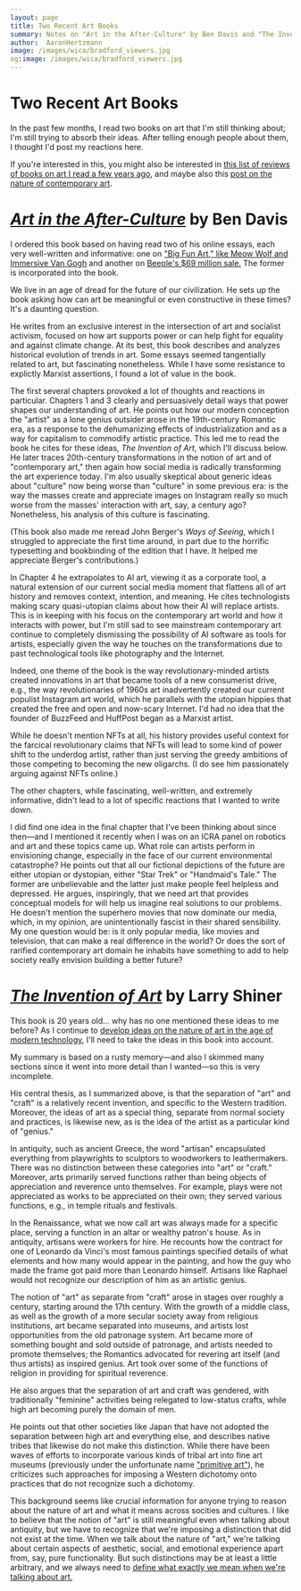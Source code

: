 ```yaml
---
layout: page
title: Two Recent Art Books
summary: Notes on "Art in the After-Culture" by Ben Davis and "The Invention of Art" by Larry Shiner
author:  AaronHertzmann
image: /images/wica/bradford_viewers.jpg
og:image: /images/wica/bradford_viewers.jpg
---
```



# Two Recent Art Books

In the past few months, I read two books on art that I'm still thinking about; I'm still trying to absorb their ideas. After telling enough people about them, I thought I'd post my reactions here.

If you're interested in this, you might also be interested in [this list of reviews of books on art I read a few years ago](/2020/05/04/art-book-reviews.html), and maybe also this [post on the nature of contemporary art](/2020/06/08/wica.html).


# [_Art in the After-Culture_](https://www.haymarketbooks.org/books/1662-art-in-the-after-culture) by Ben Davis

I ordered this book based on having read two of his online essays, each very well-written and informative: one on ["Big Fun Art," like Meow Wolf and Immersive Van Gogh](https://news.artnet.com/opinion/state-of-the-culture-part-i-1184315) and another on [Beeple's $69 million sale.](https://news.artnet.com/opinion/beeple-everydays-review-1951656) The former is incorporated into the book.

We live in an age of dread for the future of our civilization. He sets up the book asking how can art be meaningful or even constructive in these times? It's a daunting question.

He writes from an exclusive interest in the intersection of art and socialist activism, focused on how art supports power or can help fight for equality and against climate change. At its best, this book describes and analyzes historical evolution of trends in art. Some essays seemed tangentially related to art, but fascinating nonetheless. While I have some resistance to explictly Marxist assertions, I found a lot of value in the book. 

The first several chapters provoked a lot of thoughts and reactions in particular. 
Chapters 1 and 3 clearly and persuasively detail ways that power shapes our understanding of art. He points out how our modern conception the "artist" as a lone genius outsider arose in the 19th-century Romantic era, as a response to the dehumanizing effects of industrialization and as a way for capitalism to commodify artistic practice. This led me to read the book he cites for these ideas, _The Invention of Art_, which I'll discuss below. He later traces 20th-century transformations in the notion of art and of "contemporary art," then again how social media is radically transforming the art experience today. I'm also usually skeptical about generic ideas about "culture" now being worse than "culture" in some previous era: is the way the masses create and appreciate images on Instagram really so much worse from the masses' interaction with art, say, a century ago? Nonetheless, his analysis of this culture is fascinating.

(This book also made me reread John Berger's _Ways of Seeing_, which I struggled to appreciate the first time around, in part due to the horrific typesetting and bookbinding of the edition that I have. It helped me appreciate Berger's contributions.)

In Chapter 4 he extrapolates to AI art, viewing it as a corporate tool, a natural extension of our current social media moment that flattens all of art history and removes context, intention, and meaning. He cites technologists making scary quasi-utopian claims about how their AI will replace artists. This is in keeping with his focus on the contemporary art world and how it interacts with power, but I'm still sad to see mainstream contemporary art continue to completely dismissing the possibility of AI software as tools for artists, especially given the way he touches on the transformations due to past technological tools like photography and the Internet.

Indeed, one theme of the book is the way revolutionary-minded artists created innovations in art that became tools of a new consumerist drive, e.g., the way revolutionaries of 1960s art inadvertently created our current populist Instagram art world, which he parallels with the utopian hippies that created the free and open and now-scary Internet. I'd had no idea that the founder of BuzzFeed and HuffPost began as a Marxist artist.

While he doesn't mention NFTs at all, his history provides useful context for the farcical revolutionary claims that NFTs will lead to some kind of power shift to the underdog artist, rather than just serving the greedy ambitions of those competing to becoming the new oligarchs.  (I do see him passionately arguing against NFTs online.)

The other chapters, while fascinating, well-written, and extremely informative, didn't lead to a lot of specific reactions that I wanted to write down. 

I did find one idea in the final chapter that I've been thinking about since then—and I mentioned it recently when I was on an ICRA panel on robotics and art and these topics came up. What role can artists perform in envisioning change, especially in the face of our current environmental catastrophe? He points out that all our fictional depictions of the future are either utopian or dystopian, either "Star Trek" or "Handmaid's Tale." The former are unbelievable and the latter just make people feel helpless and depressed. He argues, inspiringly, that we need art that provides conceptual models for will help us imagine real solutions to our problems.  He doesn't mention the superhero movies that now dominate our media, which, in my opinion, are unintentionally fascist in their shared sensibility.  My one question would be: is it only popular media, like movies and television, that can make a real difference in the world? Or does the sort of rarified contemporary art domain he inhabits have something to add to help society really envision building a better future?




# [_The Invention of Art_](https://en.wikipedia.org/wiki/The_Invention_of_Art) by Larry Shiner

This book is 20 years old... why has no one mentioned these ideas to me before?
As I continue to [develop ideas on the nature of art in the age of modern technology](/2021/03/22/art-is-social.html), I'll need to take the ideas in this book into account.  

My summary is based on a rusty memory—and also I skimmed many sections since it went into more detail than I wanted—so this is very incomplete.

His central thesis, as I summarized above, is that the separation of "art" and "craft" is a relatively recent invention, and specific to the Western tradition.  Moreover, the ideas of art as a special thing, separate from normal society and practices, is likewise new, as is the idea of the artist as a particular kind of "genius."

In antiquity, such as ancient Greece, the word "artisan" encapsulated everything from playwrights to sculptors to woodworkers to leathermakers. There was no distinction between these categories into "art" or "craft." Moreover, arts primarily served functions rather than being objects of appreciation and reverence unto themselves. For example, plays were not appreciated as works to be appreciated on their own; they served various functions, e.g., in temple rituals and festivals.

In the Renaissance, what we now call art was always made for a specific place, serving a function in an altar or wealthy patron's house.  As in antiquity, artisans were workers for hire. He recounts how the contract for one of Leonardo da Vinci's most famous paintings specified details of what elements and how many would appear in the painting, and how the guy who made the frame got paid more than Leonardo himself. Artisans like Raphael would not recognize our description of him as an artistic genius.

The notion of "art" as separate from "craft" arose in stages over roughly a century, starting around the 17th century.  With the growth of a middle class, as well as the growth of a more secular society away from religious institutions,
art became separated into museums, and artists lost opportunities from the old patronage system. Art became more of something bought and sold outside of patronage, and artists needed to promote themselves; the Romantics advocated for revering art itself (and thus artists) as inspired genius.  Art took over some of the functions of religion in providing for spiritual reverence.

He also argues that the separation of art and craft was gendered, with traditionally "feminine" activities being relegated to low-status crafts, while high art becoming purely the domain of men.

He points out that other societies like Japan that have not adopted the separation between high art and everything else, and describes native tribes that likewise do not make this distinction. While there have been waves of efforts to incorporate various kinds of tribal art into fine art museums (previously under the unfortunate name ["primitive art"](https://www.moma.org/collection/terms/primitive-art)), he criticizes such approaches for imposing a Western dichotomy onto practices that do not recognize such a dichotomy.

This background seems like crucial information for anyone trying to reason about the nature of art and what it means across socities and cultures. I like to believe that the notion of "art" is still meaningful even when talking about antiquity, but we have to recognize that we're imposing a distinction that did not exist at the time. When we talk about the nature of "art," we're talking about certain aspects of aesthetic, social, and emotional experience apart from, say, pure functionality. But such distinctions may be at least a little arbitrary, and we always need to [define what exactly we mean when we're talking about art.](/2020/05/19/wiwia.html)